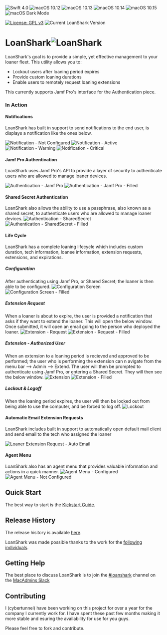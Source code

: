 ![Swift 4.0](https://img.shields.io/static/v1.svg?label=Swift&message=4.0&color=green&logo=swift)
![macOS 10.12](https://img.shields.io/static/v1.svg?label=macOS&message=10.12&color=green&logo=apple)
![macOS 10.13](https://img.shields.io/static/v1.svg?label=macOS&message=10.13&color=green&logo=apple)
![macOS 10.14](https://img.shields.io/static/v1.svg?label=macOS&message=10.14&color=green&logo=apple)
![macOS 10.15](https://img.shields.io/static/v1.svg?label=macOS&message=10.15&color=yellow&logo=apple)
![macOS Dark Mode](https://img.shields.io/static/v1.svg?label=Dark%20Mode&message=enabled&color=green&logo=apple)

[![License: GPL v3](https://img.shields.io/badge/License-GPLv3-blue.svg)](https://www.gnu.org/licenses/gpl-3.0)
![Current LoanShark Version](https://img.shields.io/static/v1.svg?label=version&message=0.3&color=lightgrey)

# LoanShark![LoanShark](https://user-images.githubusercontent.com/23121750/55338309-71916300-546e-11e9-8517-b3d5cbd4ffbd.png)
LoanShark's goal is to provide a simple, yet effective management to your loaner fleet.
This utility allows you to:
- Lockout users after loaning period expires
- Provide custom loaning durations
- Enable users to remotely request loaning extensions

This currently supports Jamf Pro's interface for the Authentication piece.

### In Action

#### Notifications
LoanShark has built in support to send notifications to the end user, is displays a notification like the ones below.

![Notification - Not Configured](https://user-images.githubusercontent.com/23121750/66927992-b93c9e00-effe-11e9-9411-5b80fbfb957b.png)
![Notification - Active](https://user-images.githubusercontent.com/23121750/66927988-b93c9e00-effe-11e9-89b2-57e32b939bfa.png)
![Notification - Warning](https://user-images.githubusercontent.com/23121750/66927991-b93c9e00-effe-11e9-839f-a0064b6eb99c.png)
![Notification - Critical](https://user-images.githubusercontent.com/23121750/66927990-b93c9e00-effe-11e9-8b43-3f3162df5e85.png)

#### Jamf Pro Authentication
LoanShark uses Jamf Pro's API to provide a layer of security to authenticate users who are allowed to manage loaner devices.

![Authentication - Jamf Pro ](https://user-images.githubusercontent.com/23121750/66928470-6ca59280-efff-11e9-924b-f26d89f6c31c.png)
![Authentication - Jamf Pro - Filled](https://user-images.githubusercontent.com/23121750/66928472-6ca59280-efff-11e9-9e8b-73fc5f1aa4a8.png)

#### Shared Secret Authentication
LoanShark also allows the ability to use a passphrase, also known as a shared secret, to authenticate users who are allowed to manage loaner devices.
![Authentication - SharedSecret ](https://user-images.githubusercontent.com/23121750/66928694-d3c34700-efff-11e9-86ae-2b2d71a24b60.png)
![Authentication - SharedSecret - Filled ](https://user-images.githubusercontent.com/23121750/66928695-d3c34700-efff-11e9-9494-a25b642b5f32.png)


#### Life Cycle
LoanShark has a complete loaning lifecycle which includes custom duration, tech information, loanee information, extension requests, extensions, and expirations.

##### Configuration
After authenticating using Jamf Pro, or Shared Secret; the loaner is then able to be configured.
![Configuration Screen](https://user-images.githubusercontent.com/23121750/66929287-c35f9c00-f000-11e9-801c-276163055b74.png)
![Configuration Screen - Filled](https://user-images.githubusercontent.com/23121750/66929288-c35f9c00-f000-11e9-893f-cdd9adc52cc3.png)

##### Extension Request
When a loaner is about to expire, the user is provided a notification that asks if they want to extend the loaner. This will open the below window. Once submitted, it will open an email going to the person who deployed the loaner.
![Extension - Request](https://user-images.githubusercontent.com/23121750/66929735-8c3dba80-f001-11e9-812e-06fa07a7ff10.png)
![Extension - Request - Filled](https://user-images.githubusercontent.com/23121750/66929736-8c3dba80-f001-11e9-849f-6ea90d1c4079.png)

##### Extension - Authorized User
When an extension to a loaning period is recieved and approved to be performed; the user who is performing the extension can n avigate from the menu bar --> Admin --> Extend. The user will then be prompted to authenticate using Jamf Pro, or entering a Shared Secret. They will then see the below window.
![Extension](https://user-images.githubusercontent.com/23121750/66930296-606f0480-f002-11e9-9a73-aaaa1f76aebd.png)
![Extension - Filled](https://user-images.githubusercontent.com/23121750/66930298-606f0480-f002-11e9-9d8b-ad6d5890fad2.png)

##### Lockout & Logoff
When the loaning period expires, the user will then be locked out from being able to use the computer, and be forced to log off.
![Lockout](https://user-images.githubusercontent.com/23121750/66930550-c3f93200-f002-11e9-978d-ad027f04a223.png)

#### Automatic Email Extension Requests
LoanShark includes built in support to automatically open default mail client and send email to the tech who assigned the loaner

![Loaner Extension Request - Auto Email](https://user-images.githubusercontent.com/23121750/55245707-0f402480-521a-11e9-9b8b-b4639f4c16ca.png)

#### Agent Menu
LoanShark also has an agent menu that provides valuable information and actions in a quick manner.
![Agent Menu - Configured](https://user-images.githubusercontent.com/23121750/66930672-f30fa380-f002-11e9-9bb1-232fcbd5c0f2.png)
![Agent Menu - Not Configured](https://user-images.githubusercontent.com/23121750/66930673-f30fa380-f002-11e9-82ee-d2170403ba16.png)

## Quick Start
The best way to start is the [Kickstart Guide](https://github.com/cybertunnel/LoanShark/wiki).

## Release History
The release hisitory is available [here](https://github.com/cybertunnel/LoanShark/blob/master/CHANGELOG.md).

LoanShark was made possible thanks to the work for the [following individuals](https://github.com/cybertunnel/LoanShark/blob/master/THANKS.md).

## Getting Help
The best place to discuss LoanShark is to join the [#loanshark](https://macadmins.slack.com/messages/CHGFDDKST) channel on the [MacAdmins Slack](https://macadmins.herokuapp.com/)

## Contributing
I (cybertunnel) have been working on this project for over a year for the company I currently work for. I have spent these past few months making it more stable and esuring the availability for use for you guys.

Please feel free to fork and contribute.
